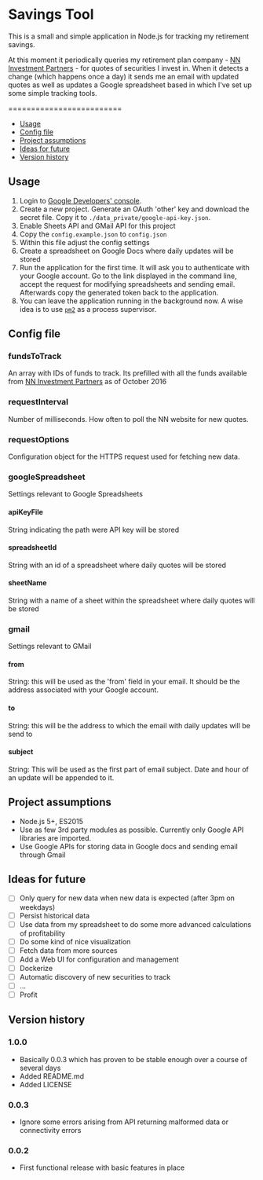 # Savings Tool

This is a small and simple application in Node.js for tracking my retirement savings.

At this moment it periodically queries my retirement plan company - [NN Investment Partners](https://www.nntfi.pl/) - for quotes of securities I invest in. When it detects a change (which happens once a day) it sends me an email with updated quotes as well as updates a Google spreadsheet based in which I've set up some simple tracking tools.

=========================

* [Usage](#usage)
* [Config file](#config-file)
* [Project assumptions](#project-assumptions)
* [Ideas for future](#ideas-for-future)
* [Version history](#version-history)

## Usage

1. Login to [Google Developers' console](https://console.developers.google.com).
1. Create a new project. Generate an OAuth 'other' key and download the secret file. Copy it to `./data_private/google-api-key.json`.
1. Enable Sheets API and GMail API for this project
1. Copy the `config.example.json` to `config.json` 
1. Within this file adjust the config settings
1. Create a spreadsheet on Google Docs where daily updates will be stored
1. Run the application for the first time. It will ask you to authenticate with your Google account. Go to the link displayed in the command line, accept the request for modifying spreadsheets and sending email. Afterwards copy the generated token back to the application.
1. You can leave the application running in the background now. A wise idea is to use [`pm2`](http://pm2.keymetrics.io/) as a process supervisor.

## Config file

### fundsToTrack

An array with IDs of funds to track. Its prefilled with all the funds available from [NN Investment Partners](https://www.nntfi.pl/) as of October 2016

### requestInterval

Number of milliseconds. How often to poll the NN website for new quotes. 

### requestOptions

Configuration object for the HTTPS request used for fetching new data.

### googleSpreadsheet

Settings relevant to Google Spreadsheets

#### apiKeyFile

String indicating the path were API key will be stored

#### spreadsheetId

String with an id of a spreadsheet where daily quotes will be stored

#### sheetName

String with a name of a sheet within the spreadsheet where daily quotes will be stored

### gmail

Settings relevant to GMail

#### from

String: this will be used as the 'from' field in your email. It should be the address associated with your Google account.

#### to

String: this will be the address to which the email with daily updates will be send to

#### subject

String: This will be used as the first part of email subject. Date and hour of an update will be appended to it.

## Project assumptions

* Node.js 5+, ES2015
* Use as few 3rd party modules as possible. Currently only Google API libraries are imported.
* Use Google APIs for storing data in Google docs and sending email through Gmail

## Ideas for future

* [ ] Only query for new data when new data is expected (after 3pm on weekdays)
* [ ] Persist historical data
* [ ] Use data from my spreadsheet to do some more advanced calculations of profitability 
* [ ] Do some kind of nice visualization
* [ ] Fetch data from more sources
* [ ] Add a Web UI for configuration and management
* [ ] Dockerize
* [ ] Automatic discovery of new securities to track
* [ ] ...
* [ ] Profit

## Version history

### 1.0.0

* Basically 0.0.3 which has proven to be stable enough over a course of several days
* Added README.md
* Added LICENSE

### 0.0.3

* Ignore some errors arising from API returning malformed data or connectivity errors

### 0.0.2

* First functional release with basic features in place